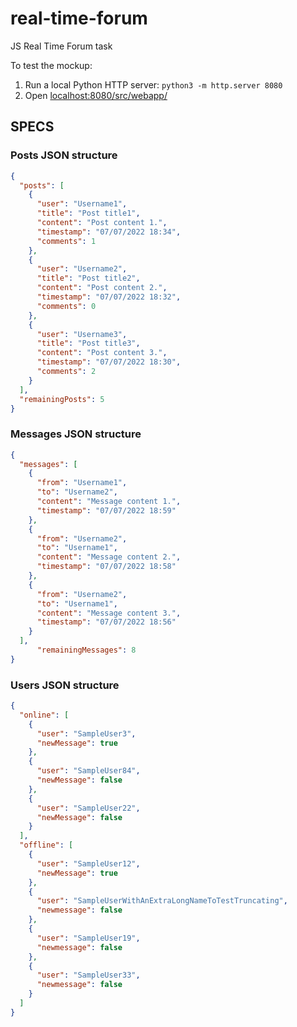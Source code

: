 # real-time-forum

JS Real Time Forum task

To test the mockup:
1) Run a local Python HTTP server: `python3 -m http.server 8080`
2) Open [localhost:8080/src/webapp/](http://localhost:8080/src/webapp/)

## SPECS

### Posts JSON structure

```json
{
  "posts": [
    {
      "user": "Username1",
      "title": "Post title1",
      "content": "Post content 1.",
      "timestamp": "07/07/2022 18:34",
      "comments": 1
    },
    {
      "user": "Username2",
      "title": "Post title2",
      "content": "Post content 2.",
      "timestamp": "07/07/2022 18:32",
      "comments": 0
    },
    {
      "user": "Username3",
      "title": "Post title3",
      "content": "Post content 3.",
      "timestamp": "07/07/2022 18:30",
      "comments": 2
    }
  ],
  "remainingPosts": 5
}
```

### Messages JSON structure

```json
{
  "messages": [
    {
      "from": "Username1",
      "to": "Username2",
      "content": "Message content 1.",
      "timestamp": "07/07/2022 18:59"
    },
    {
      "from": "Username2",
      "to": "Username1",
      "content": "Message content 2.",
      "timestamp": "07/07/2022 18:58"
    },
    {
      "from": "Username2",
      "to": "Username1",
      "content": "Message content 3.",
      "timestamp": "07/07/2022 18:56"
    }
  ],
      "remainingMessages": 8
}
```

### Users JSON structure

```json
{
  "online": [
    {
      "user": "SampleUser3",
      "newMessage": true
    },
    {
      "user": "SampleUser84",
      "newMessage": false
    },
    {
      "user": "SampleUser22",
      "newMessage": false
    }
  ],
  "offline": [
    {
      "user": "SampleUser12",
      "newMessage": true
    },
    {
      "user": "SampleUserWithAnExtraLongNameToTestTruncating",
      "newmessage": false
    },
    {
      "user": "SampleUser19",
      "newmessage": false
    },
    {
      "user": "SampleUser33",
      "newmessage": false
    }
  ]
}
